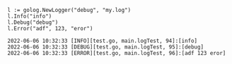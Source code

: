 	l := golog.NewLogger("debug", "my.log")
	l.Info("info")
	l.Debug("debug")
	l.Error("adf", 123, "eror")
  
  
```
2022-06-06 10:32:33 [INFO][test.go, main.logTest, 94]:[info]
2022-06-06 10:32:33 [DEBUG][test.go, main.logTest, 95]:[debug]
2022-06-06 10:32:33 [ERROR][test.go, main.logTest, 96]:[adf 123 eror]
```
